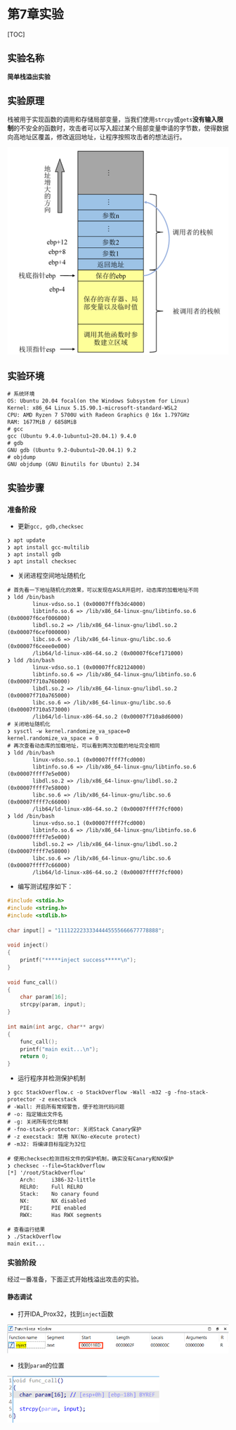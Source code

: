 # 第7章实验

[TOC]

## 实验名称

**简单栈溢出实验**

## 实验原理

栈被用于实现函数的调用和存储局部变量，当我们使用`strcpy`或`gets`**没有输入限制**的不安全的函数时，攻击者可以写入超过某个局部变量申请的字节数，使得数据向高地址区覆盖，修改返回地址，让程序按照攻击者的想法运行。

<img src="./img/7-1.png" alt="7-1" style="zoom:50%;" />

## 实验环境

```shell
# 系统环境
OS: Ubuntu 20.04 focal(on the Windows Subsystem for Linux)
Kernel: x86_64 Linux 5.15.90.1-microsoft-standard-WSL2
CPU: AMD Ryzen 7 5700U with Radeon Graphics @ 16x 1.797GHz
RAM: 1677MiB / 6858MiB
# gcc
gcc (Ubuntu 9.4.0-1ubuntu1~20.04.1) 9.4.0
# gdb
GNU gdb (Ubuntu 9.2-0ubuntu1~20.04.1) 9.2
# objdump
GNU objdump (GNU Binutils for Ubuntu) 2.34
```

## 实验步骤

### 准备阶段

- 更新`gcc, gdb,checksec`

```shell
❯ apt update
❯ apt install gcc-multilib
❯ apt install gdb
❯ apt install checksec
```

- 关闭进程空间地址随机化

```shell
# 首先看一下地址随机化的效果，可以发现在ASLR开启时，动态库的加载地址不同
❯ ldd /bin/bash
        linux-vdso.so.1 (0x00007fffb3dc4000)
        libtinfo.so.6 => /lib/x86_64-linux-gnu/libtinfo.so.6 (0x00007f6cef006000)
        libdl.so.2 => /lib/x86_64-linux-gnu/libdl.so.2 (0x00007f6cef000000)
        libc.so.6 => /lib/x86_64-linux-gnu/libc.so.6 (0x00007f6ceee0e000)
        /lib64/ld-linux-x86-64.so.2 (0x00007f6cef171000)
❯ ldd /bin/bash
        linux-vdso.so.1 (0x00007ffc82124000)
        libtinfo.so.6 => /lib/x86_64-linux-gnu/libtinfo.so.6 (0x00007f710a76b000)
        libdl.so.2 => /lib/x86_64-linux-gnu/libdl.so.2 (0x00007f710a765000)
        libc.so.6 => /lib/x86_64-linux-gnu/libc.so.6 (0x00007f710a573000)
        /lib64/ld-linux-x86-64.so.2 (0x00007f710a8d6000)
# 关闭地址随机化
❯ sysctl -w kernel.randomize_va_space=0
kernel.randomize_va_space = 0
# 再次查看动态库的加载地址，可以看到两次加载的地址完全相同
❯ ldd /bin/bash
        linux-vdso.so.1 (0x00007ffff7fcd000)
        libtinfo.so.6 => /lib/x86_64-linux-gnu/libtinfo.so.6 (0x00007ffff7e5e000)
        libdl.so.2 => /lib/x86_64-linux-gnu/libdl.so.2 (0x00007ffff7e58000)
        libc.so.6 => /lib/x86_64-linux-gnu/libc.so.6 (0x00007ffff7c66000)
        /lib64/ld-linux-x86-64.so.2 (0x00007ffff7fcf000)
❯ ldd /bin/bash
        linux-vdso.so.1 (0x00007ffff7fcd000)
        libtinfo.so.6 => /lib/x86_64-linux-gnu/libtinfo.so.6 (0x00007ffff7e5e000)
        libdl.so.2 => /lib/x86_64-linux-gnu/libdl.so.2 (0x00007ffff7e58000)
        libc.so.6 => /lib/x86_64-linux-gnu/libc.so.6 (0x00007ffff7c66000)
        /lib64/ld-linux-x86-64.so.2 (0x00007ffff7fcf000)
```

- 编写测试程序如下：

```c
#include <stdio.h>
#include <string.h>
#include <stdlib.h>

char input[] = "11112222333344445555666677778888";

void inject()
{
    printf("*****inject success*****\n");
}

void func_call()
{
    char param[16];
    strcpy(param, input);
}

int main(int argc, char** argv)
{
    func_call();
    printf("main exit...\n");
    return 0;
}

```

- 运行程序并检测保护机制

```shell
❯ gcc StackOverflow.c -o StackOverflow -Wall -m32 -g -fno-stack-protector -z execstack
# -Wall: 开启所有常规警告，便于检测代码问题
# -o: 指定输出文件名
# -g: 关闭所有优化体制
# -fno-stack-protector: 关闭Stack Canary保护
# -z execstack: 禁用 NX(No-eXecute protect)
# -m32: 将编译目标指定为32位

# 使用checksec检测目标文件的保护机制，确实没有Canary和NX保护
❯ checksec --file=StackOverflow
[*] '/root/StackOverflow'
    Arch:     i386-32-little
    RELRO:    Full RELRO
    Stack:    No canary found
    NX:       NX disabled
    PIE:      PIE enabled
    RWX:      Has RWX segments
    
# 查看运行结果
❯ ./StackOverflow
main exit...
```

### 实验阶段

经过一番准备，下面正式开始栈溢出攻击的实验。

#### 静态调试

- 打开IDA_Prox32，找到`inject`函数

<img src="./img/7-2.png" alt="7-2" style="zoom:80%;" />

- 找到`param`的位置

<img src="./img/7-3.png" alt="7-3" style="zoom:80%;" />
